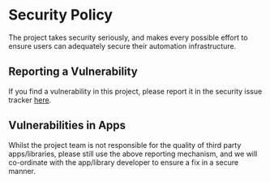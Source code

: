 # Security Policy
The project takes security seriously, and makes every possible effort to ensure users can adequately secure their automation infrastructure.

## Reporting a Vulnerability
<!-- TODO: check the link -->
If you find a vulnerability in this project, please report it in the security issue tracker [here](https://github.com/${GITHUB_ORG}/${GITHUB_ISSUE_REPO}/security/advisories/new).

## Vulnerabilities in Apps

Whilst the project team is not responsible for the quality of third party apps/libraries, please still use the above reporting mechanism, and we will co-ordinate with the app/library developer to ensure a fix in a secure manner.